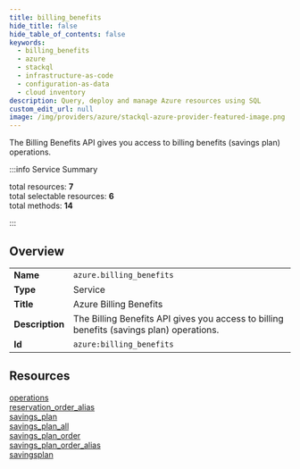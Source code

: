 ```yaml
---
title: billing_benefits
hide_title: false
hide_table_of_contents: false
keywords:
  - billing_benefits
  - azure
  - stackql
  - infrastructure-as-code
  - configuration-as-data
  - cloud inventory
description: Query, deploy and manage Azure resources using SQL
custom_edit_url: null
image: /img/providers/azure/stackql-azure-provider-featured-image.png
---
```


The Billing Benefits API gives you access to billing benefits (savings plan) operations.  
    
:::info Service Summary

<div class="row">
<div class="providerDocColumn">
<span>total resources:&nbsp;<b>7</b></span><br />
<span>total selectable resources:&nbsp;<b>6</b></span><br />
<span>total methods:&nbsp;<b>14</b></span><br />
</div>
</div>

:::

## Overview
<table><tbody>
<tr><td><b>Name</b></td><td><code>azure.billing_benefits</code></td></tr>
<tr><td><b>Type</b></td><td>Service</td></tr>
<tr><td><b>Title</b></td><td>Azure Billing Benefits</td></tr>
<tr><td><b>Description</b></td><td>The Billing Benefits API gives you access to billing benefits (savings plan) operations.</td></tr>
<tr><td><b>Id</b></td><td><code>azure:billing_benefits</code></td></tr>
</tbody></table>

## Resources
<div class="row">
<div class="providerDocColumn">
<a href="/providers/azure/billing_benefits/operations/">operations</a><br />
<a href="/providers/azure/billing_benefits/reservation_order_alias/">reservation_order_alias</a><br />
<a href="/providers/azure/billing_benefits/savings_plan/">savings_plan</a><br />
<a href="/providers/azure/billing_benefits/savings_plan_all/">savings_plan_all</a><br />
</div>
<div class="providerDocColumn">
<a href="/providers/azure/billing_benefits/savings_plan_order/">savings_plan_order</a><br />
<a href="/providers/azure/billing_benefits/savings_plan_order_alias/">savings_plan_order_alias</a><br />
<a href="/providers/azure/billing_benefits/savingsplan/">savingsplan</a><br />
</div>
</div>
